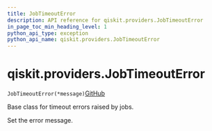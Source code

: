 ```yaml
---
title: JobTimeoutError
description: API reference for qiskit.providers.JobTimeoutError
in_page_toc_min_heading_level: 1
python_api_type: exception
python_api_name: qiskit.providers.JobTimeoutError
---
```


# qiskit.providers.JobTimeoutError

<span id="qiskit.providers.JobTimeoutError" />

`JobTimeoutError(*message)`[GitHub](https://github.com/qiskit/qiskit/tree/stable/0.40/qiskit/providers/exceptions.py "view source code")

Base class for timeout errors raised by jobs.

Set the error message.

